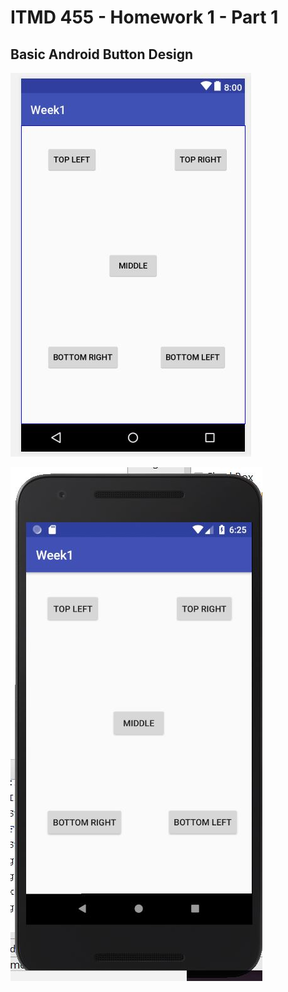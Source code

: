 #  ITMD 455 - Homework 1 - Part 1
## Basic Android Button Design

![alt text](https://github.com/chuerta15/ITMD-455/blob/master/Week1/screenshots/main.JPG "Picture of Application")

![alt text](https://github.com/chuerta15/ITMD-455/blob/master/Week1/screenshots/nexus.JPG "Picture in Nexus")


